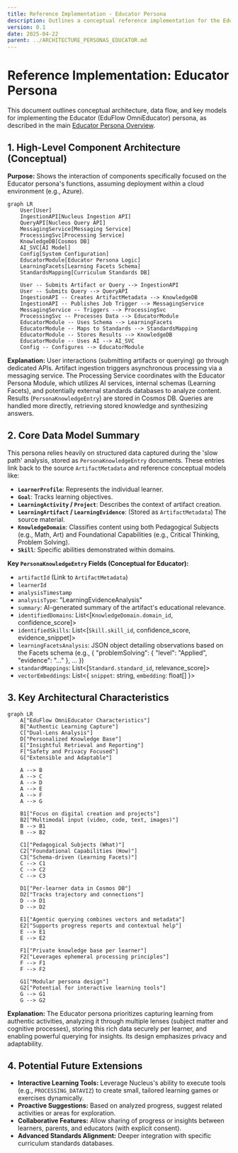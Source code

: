```yaml
---
title: Reference Implementation - Educator Persona
description: Outlines a conceptual reference implementation for the EduFlow OmniEducator persona within Nucleus OmniRAG.
version: 0.1
date: 2025-04-22
parent: ../ARCHITECTURE_PERSONAS_EDUCATOR.md
---
```


# Reference Implementation: Educator Persona

This document outlines conceptual architecture, data flow, and key models for implementing the Educator (EduFlow OmniEducator) persona, as described in the main [Educator Persona Overview](../ARCHITECTURE_PERSONAS_EDUCATOR.md).

## 1. High-Level Component Architecture (Conceptual)

**Purpose:** Shows the interaction of components specifically focused on the Educator persona's functions, assuming deployment within a cloud environment (e.g., Azure).

```mermaid
graph LR
    User[User]
    IngestionAPI[Nucleus Ingestion API]
    QueryAPI[Nucleus Query API]
    MessagingService[Messaging Service]
    ProcessingSvc[Processing Service]
    KnowledgeDB[Cosmos DB]
    AI_SVC[AI Model]
    Config[System Configuration]
    EducatorModule[Educator Persona Logic]
    LearningFacets[Learning Facets Schema]
    StandardsMapping[Curriculum Standards DB]

    User -- Submits Artifact or Query --> IngestionAPI
    User -- Submits Query --> QueryAPI
    IngestionAPI -- Creates ArtifactMetadata --> KnowledgeDB
    IngestionAPI -- Publishes Job Trigger --> MessagingService
    MessagingService -- Triggers --> ProcessingSvc
    ProcessingSvc -- Processes Data --> EducatorModule
    EducatorModule -- Uses Schema --> LearningFacets
    EducatorModule -- Maps to Standards --> StandardsMapping
    EducatorModule -- Stores Results --> KnowledgeDB
    EducatorModule -- Uses AI --> AI_SVC
    Config -- Configures --> EducatorModule
```

**Explanation:** User interactions (submitting artifacts or querying) go through dedicated APIs. Artifact ingestion triggers asynchronous processing via a messaging service. The Processing Service coordinates with the Educator Persona Module, which utilizes AI services, internal schemas (Learning Facets), and potentially external standards databases to analyze content. Results (`PersonaKnowledgeEntry`) are stored in Cosmos DB. Queries are handled more directly, retrieving stored knowledge and synthesizing answers.

## 2. Core Data Model Summary

This persona relies heavily on structured data captured during the 'slow path' analysis, stored as `PersonaKnowledgeEntry` documents. These entries link back to the source `ArtifactMetadata` and reference conceptual models like:

*   **`LearnerProfile`**: Represents the individual learner.
*   **`Goal`**: Tracks learning objectives.
*   **`LearningActivity` / `Project`**: Describes the context of artifact creation.
*   **`LearningArtifact` / `LearningEvidence`**: (Stored as `ArtifactMetadata`) The source material.
*   **`KnowledgeDomain`**: Classifies content using both Pedagogical Subjects (e.g., Math, Art) and Foundational Capabilities (e.g., Critical Thinking, Problem Solving).
*   **`Skill`**: Specific abilities demonstrated within domains.

**Key `PersonaKnowledgeEntry` Fields (Conceptual for Educator):**

*   `artifactId` (Link to `ArtifactMetadata`)
*   `learnerId`
*   `analysisTimestamp`
*   `analysisType`: "LearningEvidenceAnalysis"
*   `summary`: AI-generated summary of the artifact's educational relevance.
*   `identifiedDomains`: List<[`KnowledgeDomain.domain_id`, confidence_score]>
*   `identifiedSkills`: List<[`Skill.skill_id`, confidence_score, evidence_snippet]>
*   `learningFacetsAnalysis`: JSON object detailing observations based on the Facets schema (e.g., { "problemSolving": { "level": "Applied", "evidence": "..." }, ... })
*   `standardMappings`: List<[`Standard.standard_id`, relevance_score]>
*   `vectorEmbeddings`: List<{ `snippet`: string, `embedding`: float[] }>

## 3. Key Architectural Characteristics

```mermaid
graph LR
    A["EduFlow OmniEducator Characteristics"]
    B["Authentic Learning Capture"]
    C["Dual-Lens Analysis"]
    D["Personalized Knowledge Base"]
    E["Insightful Retrieval and Reporting"]
    F["Safety and Privacy Focused"]
    G["Extensible and Adaptable"]

    A --> B
    A --> C
    A --> D
    A --> E
    A --> F
    A --> G

    B1["Focus on digital creation and projects"]
    B2["Multimodal input (video, code, text, images)"]
    B --> B1
    B --> B2

    C1["Pedagogical Subjects (What)"]
    C2["Foundational Capabilities (How)"]
    C3["Schema-driven (Learning Facets)"]
    C --> C1
    C --> C2
    C --> C3

    D1["Per-learner data in Cosmos DB"]
    D2["Tracks trajectory and connections"]
    D --> D1
    D --> D2

    E1["Agentic querying combines vectors and metadata"]
    E2["Supports progress reports and contextual help"]
    E --> E1
    E --> E2

    F1["Private knowledge base per learner"]
    F2["Leverages ephemeral processing principles"]
    F --> F1
    F --> F2

    G1["Modular persona design"]
    G2["Potential for interactive learning tools"]
    G --> G1
    G --> G2
```

**Explanation:** The Educator persona prioritizes capturing learning from authentic activities, analyzing it through multiple lenses (subject matter and cognitive processes), storing this rich data securely per learner, and enabling powerful querying for insights. Its design emphasizes privacy and adaptability.

## 4. Potential Future Extensions

*   **Interactive Learning Tools:** Leverage Nucleus's ability to execute tools (e.g., `PROCESSING_DATAVIZ`) to create small, tailored learning games or exercises dynamically.
*   **Proactive Suggestions:** Based on analyzed progress, suggest related activities or areas for exploration.
*   **Collaborative Features:** Allow sharing of progress or insights between learners, parents, and educators (with explicit consent).
*   **Advanced Standards Alignment:** Deeper integration with specific curriculum standards databases.

